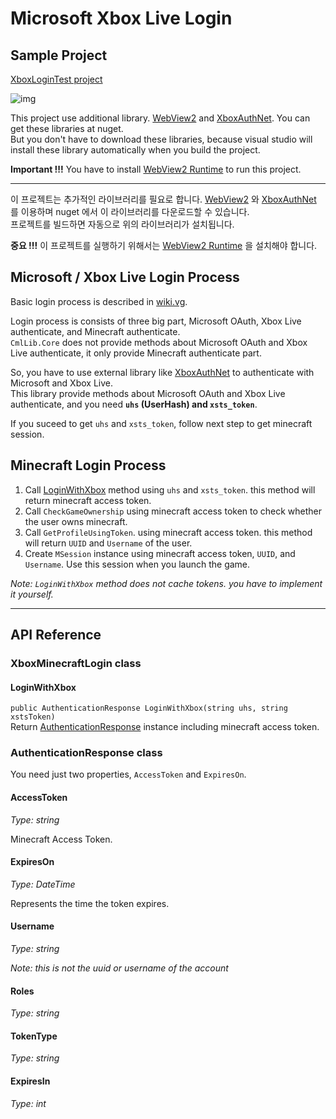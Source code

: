 # Microsoft Xbox Live Login

## Sample Project

[XboxLoginTest project](https://github.com/CmlLib/CmlLib.Core/tree/master/XboxLoginTest)

![img](https://github.com/CmlLib/CmlLib.Core-wiki/blob/master/img/XboxLoginTest.png?raw=true)

This project use additional library. [WebView2](https://docs.microsoft.com/en-us/microsoft-edge/webview2/) and [XboxAuthNet](https://github.com/AlphaBs/XboxAuthNet). You can get these libraries at nuget.  
But you don't have to download these libraries, because visual studio will install these library automatically when you build the project.

**Important !!!** You have to install [WebView2 Runtime](https://go.microsoft.com/fwlink/p/?LinkId=2124703) to run this project.

-----

이 프로젝트는 추가적인 라이브러리를 필요로 합니다. [WebView2](https://docs.microsoft.com/en-us/microsoft-edge/webview2/) 와 [XboxAuthNet](https://github.com/AlphaBs/XboxAuthNet) 를 이용하며 nuget 에서 이 라이브러리를 다운로드할 수 있습니다.   
프로젝트를 빌드하면 자동으로 위의 라이브러리가 설치됩니다.

**중요 !!!** 이 프로젝트를 실행하기 위해서는 [WebView2 Runtime](https://go.microsoft.com/fwlink/p/?LinkId=2124703) 을 설치해야 합니다.

## Microsoft / Xbox Live Login Process

Basic login process is described in [wiki.vg](https://wiki.vg/Microsoft_Authentication_Scheme).  

Login process is consists of three big part, Microsoft OAuth, Xbox Live authenticate, and Minecraft authenticate.  
`CmlLib.Core` does not provide methods about Microsoft OAuth and Xbox Live authenticate, it only provide Minecraft authenticate part. 

So, you have to use external library like [XboxAuthNet](https://github.com/AlphaBs/XboxAuthNet) to authenticate with Microsoft and Xbox Live.   
This library provide methods about Microsoft OAuth and Xbox Live authenticate, and you need **`uhs` (UserHash) and `xsts_token`**.

If you suceed to get `uhs` and `xsts_token`, follow next step to get minecraft session.

## Minecraft Login Process

1. Call [LoginWithXbox](https://github.com/CmlLib/CmlLib.Core/wiki/Microsoft-Xbox-Live-Login#LoginWithXbox) method using `uhs` and `xsts_token`. this method will return minecraft access token.
2. Call `CheckGameOwnership` using minecraft access token to check whether the user owns minecraft.
3. Call `GetProfileUsingToken`. using minecraft access token. this method will return `UUID` and `Username` of the user.
4. Create `MSession` instance using minecraft access token, `UUID`, and `Username`. Use this session when you launch the game.

*Note: `LoginWithXbox` method does not cache tokens. you have to implement it yourself.*

-----

## API Reference

### XboxMinecraftLogin class

#### LoginWithXbox

`public AuthenticationResponse LoginWithXbox(string uhs, string xstsToken)`  
Return [AuthenticationResponse](https://github.com/CmlLib/CmlLib.Core/wiki/Microsoft-Xbox-Live-Login#AuthenticationResponse%20class) instance including minecraft access token.

### AuthenticationResponse class

You need just two properties, `AccessToken` and `ExpiresOn`.

#### AccessToken

*Type: string*

Minecraft Access Token.

#### ExpiresOn

*Type: DateTime*

Represents the time the token expires.

#### Username

*Type: string*

*Note: this is not the uuid or username of the account*

#### Roles

*Type: string*

#### TokenType

*Type: string*

#### ExpiresIn

*Type: int*

